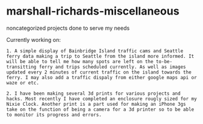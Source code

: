 # marshall-richards-miscellaneous
noncategorized projects done to serve my needs

Currently working on: 
   
    1. A simple display of Bainbridge Island traffic cams and Seattle ferry data making a trip to Seattle from the island more informed. It will be able to tell me how many spots are left on the to-be-transitting ferry and trips scheduled currently. As well as images updated every 2 minutes of current traffic on the island towards the ferry. I may also add a traffic dispaly from either google maps api or waze or etc.
    
    2. I have been making several 3d prints for various projects and hacks. Most recently I have completed an enclosure rougly sized for my Nixie Clock. Another print is a part used for making an iPhone 3gs take on the function of being a camera for a 3d printer so to be able to monitor its progress and errors. 
    
    
    
    
  
